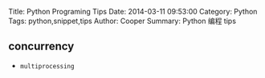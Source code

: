 Title: Python Programing Tips
Date: 2014-03-11 09:53:00
Category: Python
Tags: python,snippet,tips
Author: Cooper
Summary: Python 编程 tips

## concurrency

+ `multiprocessing`
